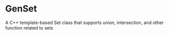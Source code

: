 # GenSet
A C++ template-based Set class that supports union, intersection, and other function related to sets
